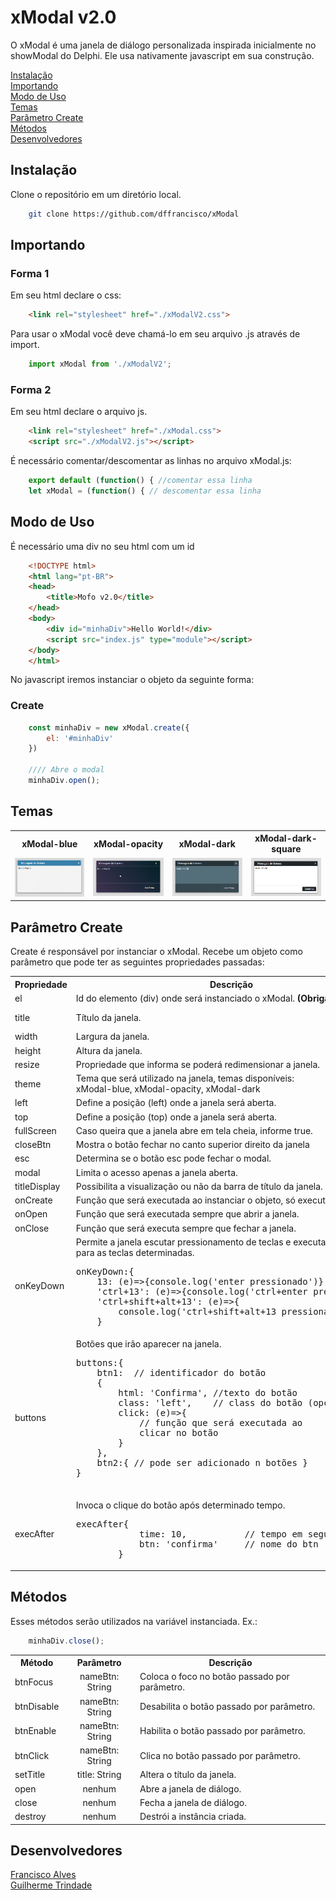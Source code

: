 # xModal v2.0

O xModal é uma janela de diálogo personalizada inspirada inicialmente no showModal do Delphi. 
Ele usa nativamente javascript em sua construção.

[Instalação](#instalação)<br>
[Importando](#importando)<br>
[Modo de Uso](#modo-de-uso)<br>
[Temas](#temas)<br>
[Parâmetro Create](#parâmetro-create)<br>
[Métodos](#métodos)<br>
[Desenvolvedores](#desenvolvedores)<br>

## Instalação

Clone o repositório em um diretório local.

```sh
    git clone https://github.com/dffrancisco/xModal
```

## Importando

<h3>Forma 1</h3>

Em seu html declare o css:
```html
    <link rel="stylesheet" href="./xModalV2.css">
```

Para usar o xModal você deve chamá-lo em seu arquivo .js através de import.
```javascript
    import xModal from './xModalV2';
```

<h3>Forma 2</h3>

Em seu html declare o arquivo js.

```html
    <link rel="stylesheet" href="./xModal.css">
    <script src="./xModalV2.js"></script>
```

É necessário comentar/descomentar as linhas no arquivo xModal.js:

```javascript
    export default (function() { //comentar essa linha
    let xModal = (function() { // descomentar essa linha
```

## Modo de Uso

É necessário uma div no seu html com um id
```html
    <!DOCTYPE html>
    <html lang="pt-BR">
    <head>
        <title>Mofo v2.0</title>
    </head>
    <body>
        <div id="minhaDiv">Hello World!</div>
        <script src="index.js" type="module"></script>
    </body>
    </html>
```
No javascript iremos instanciar o objeto da seguinte forma:

<h3>Create</h3>

```javascript
    const minhaDiv = new xModal.create({
        el: '#minhaDiv'
    })

    //// Abre o modal
    minhaDiv.open();
```

## Temas

<table>
    <tr>
        <th>xModal-blue</th>
        <th>xModal-opacity</th>
        <th>xModal-dark</th>
        <th>xModal-dark-square</th>
    </tr>
    <tr>
        <td><img src="images/xModal.png"></td>
        <td><img src="images/xModal-opacity.png"></td>
        <td><img src="images/xModal-dark.png"></td>
        <td><img src="images/xModal-dark-square.png"></td>
    </tr>
</table>

## Parâmetro Create

Create é responsável por instanciar o xModal. Recebe um objeto como parâmetro que pode ter as seguintes propriedades passadas:

<table>
    <tr>
        <th align="center">Propriedade</th>
        <th align="center">Descrição</th>
        <th align="center">Tipo</th>
        <th align="center">Default</th>
    </tr>
    <tr>
        <td>el</td>
        <td>Id do elemento (div) onde será instanciado o xModal. <strong>(Obrigatório)</strong></td>
        <td align="center">String</td>
        <td align="center"></td>
    </tr>
    <tr>
        <td>title</td>
        <td>Título da janela.</td>
        <td align="center">String</td>
        <td align="center">Mensagem do Sistema</td>
    </tr>
    <tr>
        <td>width</td>
        <td>Largura da janela.</td>
        <td align="center">Numeric</td>
        <td align="center">75%</td>
    </tr>
    <tr>
        <td>height</td>
        <td>Altura da janela.</td>
        <td align="center">Numeric</td>
        <td align="center">75%</td>
    </tr>
    <tr>
        <td>resize</td>
        <td>Propriedade que informa se poderá redimensionar a janela.</td>
        <td align="center">Boolean</td>
        <td align="center">False</td>
    </tr>
    <tr>
        <td>theme</td>
        <td>Tema que será utilizado na janela, temas disponíveis:<br>
        xModal-blue, xModal-opacity, xModal-dark </td>
        <td align="center">String</td>
        <td align="center">xModal-blue</td>
    </tr>
    <tr>
        <td>left</td>
        <td>Define a posição (left) onde a janela será aberta.</td>
        <td align="center">Numeric</td>
        <td align="center"></td>
    </tr>
    <tr>
        <td>top</td>
        <td>Define a posição (top) onde a janela será aberta.</td>
        <td align="center">Numeric</td>
        <td align="center"></td>
    </tr>
    <tr>
        <td>fullScreen</td>
        <td>Caso queira que a janela abre em tela cheia, informe true.</td>
        <td align="center">Boolean</td>
        <td align="center">False</td>
    </tr>
    <tr>
        <td>closeBtn</td>
        <td>Mostra o botão fechar no canto superior direito da janela</td>
        <td align="center">Boolean</td>
        <td align="center">True</td>
    </tr>
    <tr>
        <td>esc</td>
        <td>Determina se o botão esc pode fechar o modal.</td>
        <td align="center">Boolean</td>
        <td align="center">True</td>
    </tr>
    <tr>
        <td>modal</td>
        <td>Limita o acesso apenas a janela aberta.</td>
        <td align="center">Boolean</td>
        <td align="center">True</td>
    </tr>
    <tr>
        <td>titleDisplay</td>
        <td>Possibilita a visualização ou não da barra de título da janela.</td>
        <td align="center">Boolean</td>
        <td align="center">True</td>
    </tr>
    <tr>
        <td>onCreate</td>
        <td>Função que será executada ao instanciar o objeto, só executa uma vez.</td>
        <td align="center">Function</td>
        <td align="center"></td>
    </tr>
    <tr>
        <td>onOpen</td>
        <td>Função que será executada sempre que abrir a janela.</td>
        <td align="center">Function</td>
        <td align="center"></td>
    </tr>
    <tr>
        <td>onClose</td>
        <td>Função que será executa sempre que fechar a janela.</td>
        <td align="center">Function</td>
        <td align="center"></td>
    </tr>
    <tr>
        <td>onKeyDown</td>
        <td>Permite a janela escutar pressionamento de teclas e executar uma função para as teclas determinadas.<pre>
onKeyDown:{
    13: (e)=>{console.log('enter pressionado')},    
    'ctrl+13': (e)=>{console.log('ctrl+enter pressionado')}
    'ctrl+shift+alt+13': (e)=>{
        console.log('ctrl+shift+alt+13 pressionado')}
    }</pre></td>
        <td align="center">Object</td>
        <td align="center"></td>
    </tr>
    <tr>
        <td>buttons</td>
        <td>Botões que irão aparecer na janela.<pre>
buttons:{
    btn1:  // identificador do botão
    {
        html: 'Confirma', //texto do botão
        class: 'left',    // class do botão (opcional)
        click: (e)=>{
            // função que será executada ao 
            clicar no botão
        }   
    },
    btn2:{ // pode ser adicionado n botões }
}
        </pre></td>
        <td align="center">Object</td>
        <td align="center"></td>
    </tr>
    <tr>
        <td>execAfter</td>
        <td>Invoca o clique do botão após determinado tempo.
        <pre>execAfter{
            time: 10,           // tempo em segundos
            btn: 'confirma'     // nome do btn
        }</pre>
        </td>
        <td align="center">Object</td>
        <td align="center"></td>
    </tr>
</table>

## Métodos
    
Esses métodos serão utilizados na variável instanciada. Ex.:<br>
```javascript
    minhaDiv.close();
```

<table>
    <tr>
        <th>Método</th>
        <th align="center">Parâmetro</th>
        <th>Descrição</th>
    <tr>
    <tr>
        <td>btnFocus</td>
        <td align="center">nameBtn: String</td>
        <td>Coloca o foco no botão passado por parâmetro.</td>
    </tr>
    <tr>
        <td>btnDisable</td>
        <td align="center">nameBtn: String</td>
        <td>Desabilita o botão passado por parâmetro.</td>
    </tr>
    <tr>
        <td>btnEnable</td>
        <td align="center">nameBtn: String</td>
        <td>Habilita o botão passado por parâmetro.</td>
    </tr>
    <tr>
        <td>btnClick</td>
        <td align="center">nameBtn: String</td>
        <td>Clica no botão passado por parâmetro.</td>
    </tr>
    <tr>
        <td>setTitle</td>
        <td align="center">title: String</td>
        <td>Altera o título da janela.</td>
    </tr>
    <tr>
        <td>open</td>
        <td align="center">nenhum</td>
        <td>Abre a janela de diálogo.</td>
    </tr>
    <tr>
        <td>close</td>
        <td align="center">nenhum</td>
        <td>Fecha a janela de diálogo.</td>
    </tr>
    <tr>
        <td>destroy</td>
        <td align="center">nenhum</td>
        <td>Destrói a instância criada.</td>
    </tr>
</table>

## Desenvolvedores

[Francisco Alves](https://github.com/dffrancisco)<br>
[Guilherme Trindade](https://github.com/guigagb)